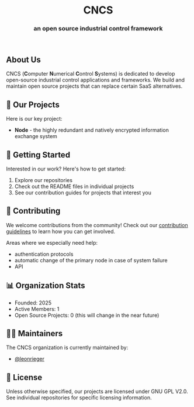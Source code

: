<h1 align="center">CNCS</h1>
<h3 align="center">an open source industrial control framework</h3>

<br>

## About Us
CNCS (**C**omputer **N**umerical **C**ontrol **S**ystems) is dedicated to develop open-source industrial control applications and frameworks. We build and maintain open source projects that can replace certain SaaS alternatives.

## 🚀 Our Projects

<!--Here are some of our key projects:-->
Here is our key project:

- **Node** - the highly redundant and natively encrypted information exchange system

## 🌱 Getting Started

Interested in our work? Here's how to get started:

1. Explore our repositories
2. Check out the README files in individual projects
3. See our contribution guides for projects that interest you

## 👥 Contributing

We welcome contributions from the community! Check out our [contribution guidelines](Contributing.md) to learn how you can get involved.

Areas where we especially need help:
- authentication protocols
- automatic change of the primary node in case of system failure
- API

## 📊 Organization Stats

- Founded: 2025
- Active Members: 1
- Open Source Projects: 0 (this will change in the near future)

<!--## 🌐 Connect With Us

- [Website](https://your-website.com)
- [Twitter](https://twitter.com/your-handle)
- [LinkedIn](https://linkedin.com/company/your-company)
- [Blog](https://your-blog.com)
-->
## 👨‍💻 Maintainers

The CNCS organization is currently maintained by:

- [@leonrieger](https://github.com/leonrieger)

## 📜 License

Unless otherwise specified, our projects are licensed under GNU GPL V2.0. See individual repositories for specific licensing information.
